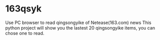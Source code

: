163qsyk
=======

Use PC browser to read qingsongyike of Netease(163.com) news
This python project will show you the lastest 20 qingsongyike items, you can chose one to read.

